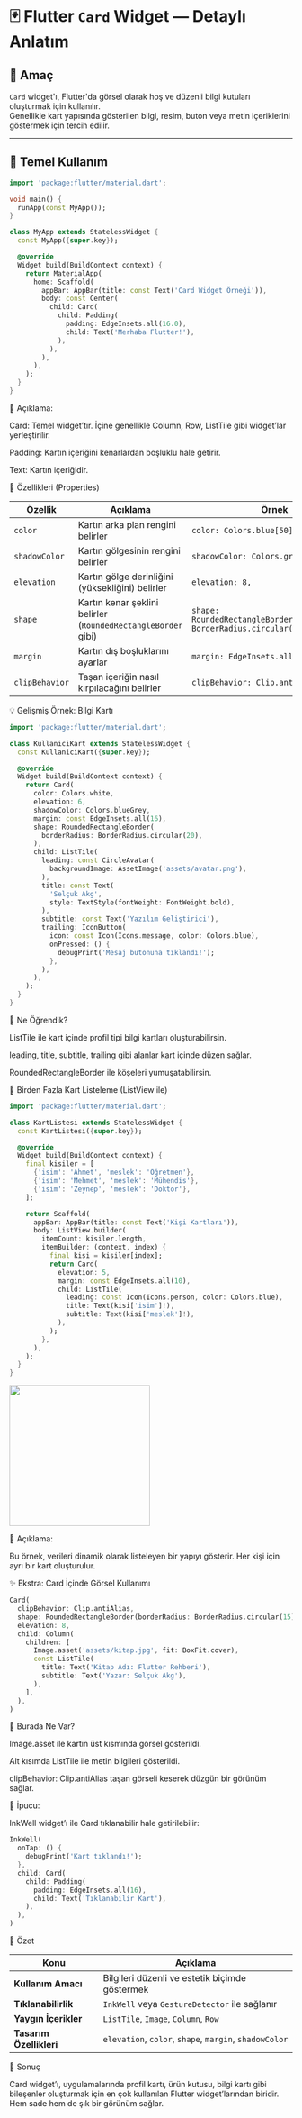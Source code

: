 # 🃏 Flutter `Card` Widget — Detaylı Anlatım

## 🎯 Amaç
`Card` widget'ı, Flutter'da görsel olarak hoş ve düzenli bilgi kutuları oluşturmak için kullanılır.  
Genellikle kart yapısında gösterilen bilgi, resim, buton veya metin içeriklerini göstermek için tercih edilir.

---

## 🧱 Temel Kullanım

```dart
import 'package:flutter/material.dart';

void main() {
  runApp(const MyApp());
}

class MyApp extends StatelessWidget {
  const MyApp({super.key});

  @override
  Widget build(BuildContext context) {
    return MaterialApp(
      home: Scaffold(
        appBar: AppBar(title: const Text('Card Widget Örneği')),
        body: const Center(
          child: Card(
            child: Padding(
              padding: EdgeInsets.all(16.0),
              child: Text('Merhaba Flutter!'),
            ),
          ),
        ),
      ),
    );
  }
}
```

🧩 Açıklama:

Card: Temel widget’tır. İçine genellikle Column, Row, ListTile gibi widget’lar yerleştirilir.

Padding: Kartın içeriğini kenarlardan boşluklu hale getirir.

Text: Kartın içeriğidir.

🎨 Özellikleri (Properties)


| Özellik        | Açıklama                                                      | Örnek                                                                    |
| -------------- | ------------------------------------------------------------- | ------------------------------------------------------------------------ |
| `color`        | Kartın arka plan rengini belirler                             | `color: Colors.blue[50],`                                                |
| `shadowColor`  | Kartın gölgesinin rengini belirler                            | `shadowColor: Colors.grey,`                                              |
| `elevation`    | Kartın gölge derinliğini (yüksekliğini) belirler              | `elevation: 8,`                                                          |
| `shape`        | Kartın kenar şeklini belirler (`RoundedRectangleBorder` gibi) | `shape: RoundedRectangleBorder(borderRadius: BorderRadius.circular(16))` |
| `margin`       | Kartın dış boşluklarını ayarlar                               | `margin: EdgeInsets.all(12),`                                            |
| `clipBehavior` | Taşan içeriğin nasıl kırpılacağını belirler                   | `clipBehavior: Clip.antiAlias,`                                          |


💡 Gelişmiş Örnek: Bilgi Kartı


```dart
import 'package:flutter/material.dart';

class KullaniciKart extends StatelessWidget {
  const KullaniciKart({super.key});

  @override
  Widget build(BuildContext context) {
    return Card(
      color: Colors.white,
      elevation: 6,
      shadowColor: Colors.blueGrey,
      margin: const EdgeInsets.all(16),
      shape: RoundedRectangleBorder(
        borderRadius: BorderRadius.circular(20),
      ),
      child: ListTile(
        leading: const CircleAvatar(
          backgroundImage: AssetImage('assets/avatar.png'),
        ),
        title: const Text(
          'Selçuk Akg',
          style: TextStyle(fontWeight: FontWeight.bold),
        ),
        subtitle: const Text('Yazılım Geliştirici'),
        trailing: IconButton(
          icon: const Icon(Icons.message, color: Colors.blue),
          onPressed: () {
            debugPrint('Mesaj butonuna tıklandı!');
          },
        ),
      ),
    );
  }
}
```

🧠 Ne Öğrendik?

ListTile ile kart içinde profil tipi bilgi kartları oluşturabilirsin.

leading, title, subtitle, trailing gibi alanlar kart içinde düzen sağlar.

RoundedRectangleBorder ile köşeleri yumuşatabilirsin.


🧩 Birden Fazla Kart Listeleme (ListView ile)

```dart
import 'package:flutter/material.dart';

class KartListesi extends StatelessWidget {
  const KartListesi({super.key});

  @override
  Widget build(BuildContext context) {
    final kisiler = [
      {'isim': 'Ahmet', 'meslek': 'Öğretmen'},
      {'isim': 'Mehmet', 'meslek': 'Mühendis'},
      {'isim': 'Zeynep', 'meslek': 'Doktor'},
    ];

    return Scaffold(
      appBar: AppBar(title: const Text('Kişi Kartları')),
      body: ListView.builder(
        itemCount: kisiler.length,
        itemBuilder: (context, index) {
          final kisi = kisiler[index];
          return Card(
            elevation: 5,
            margin: const EdgeInsets.all(10),
            child: ListTile(
              leading: const Icon(Icons.person, color: Colors.blue),
              title: Text(kisi['isim']!),
              subtitle: Text(kisi['meslek']!),
            ),
          );
        },
      ),
    );
  }
}
```
 <img src="assets/Screenshot_20251029_035610.png" width="250"> 



🧾 Açıklama:

Bu örnek, verileri dinamik olarak listeleyen bir yapıyı gösterir.
Her kişi için ayrı bir kart oluşturulur.

✨ Ekstra: Card İçinde Görsel Kullanımı
```dart
Card(
  clipBehavior: Clip.antiAlias,
  shape: RoundedRectangleBorder(borderRadius: BorderRadius.circular(15)),
  elevation: 8,
  child: Column(
    children: [
      Image.asset('assets/kitap.jpg', fit: BoxFit.cover),
      const ListTile(
        title: Text('Kitap Adı: Flutter Rehberi'),
        subtitle: Text('Yazar: Selçuk Akg'),
      ),
    ],
  ),
)
```

🧠 Burada Ne Var?

Image.asset ile kartın üst kısmında görsel gösterildi.

Alt kısımda ListTile ile metin bilgileri gösterildi.

clipBehavior: Clip.antiAlias taşan görseli keserek düzgün bir görünüm sağlar.

💬 İpucu:

InkWell widget’ı ile Card tıklanabilir hale getirilebilir:

```dart
InkWell(
  onTap: () {
    debugPrint('Kart tıklandı!');
  },
  child: Card(
    child: Padding(
      padding: EdgeInsets.all(16),
      child: Text('Tıklanabilir Kart'),
    ),
  ),
)

```

🧩 Özet

| Konu                    | Açıklama                                               |
| ----------------------- | ------------------------------------------------------ |
| **Kullanım Amacı**      | Bilgileri düzenli ve estetik biçimde göstermek         |
| **Tıklanabilirlik**     | `InkWell` veya `GestureDetector` ile sağlanır          |
| **Yaygın İçerikler**    | `ListTile`, `Image`, `Column`, `Row`                   |
| **Tasarım Özellikleri** | `elevation`, `color`, `shape`, `margin`, `shadowColor` |


🚀 Sonuç

Card widget’ı, uygulamalarında profil kartı, ürün kutusu, bilgi kartı gibi bileşenler oluşturmak için en çok kullanılan Flutter widget’larından biridir.
Hem sade hem de şık bir görünüm sağlar.
